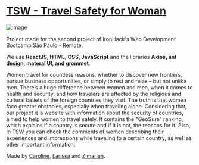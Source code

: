 # [TSW - Travel Safety for Woman](https://tsw.netlify.app/)

![image](https://user-images.githubusercontent.com/110267129/190649433-837e86fa-2dbf-4453-add8-4d74ba5a2198.png)

Project made for the second project of IronHack's Web Development Bootcamp São Paulo - Remote.

We use **ReactJS, HTML, CSS, JavaScript** and the libraries **Axios, ant design, materal UI, and grommet**.

Women travel for countless reasons, whether to discover new frontiers, pursue business opportunities, or simply to rest and relax – but not unlike men. There’s a huge difference between women and men, when it comes to health and security, and how travelers are affected by the religious and cultural beliefs of the foreign countries they visit. The truth is that women face greater obstacles, especially when traveling alone. Considering that, our project is a website with information about the security of countries, aimed to help women to travel safely. It contains the "GeoSure" ranking, which explains if a country is secure and if it is not, the reasons for it. Also, In TSW you can check the comments of women describing their experiences and impressions while traveling to a certain country, as well as other important information.

Made by [Caroline](https://github.com/carolineabreu), [Larissa](https://github.com/larissambn) and [Zimarlen](https://github.com/ZihSilva).
